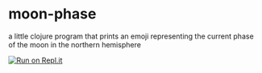 # moon-phase
a little clojure program that prints an emoji representing the current phase of the moon in the northern hemisphere

[![Run on Repl.it](https://repl.it/badge/github/nicholascc/moon-phases)](https://repl.it/github/nicholascc/moon-phases)
